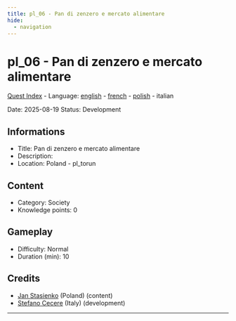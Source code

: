 ```yaml
---
title: pl_06 - Pan di zenzero e mercato alimentare
hide:
  - navigation
---
```


# pl_06 - Pan di zenzero e mercato alimentare
[Quest Index](./index.it.md) - Language: [english](./pl_06.md) - [french](./pl_06.fr.md) - [polish](./pl_06.pl.md) - italian

Date: 2025-08-19
Status: Development

## Informations

- Title: Pan di zenzero e mercato alimentare
- Description: 
- Location: Poland - pl_torun
## Content
- Category: Society
- Knowledge points: 0
## Gameplay
- Difficulty: Normal
- Duration (min): 10
## Credits
- [Jan Stasienko](mailto:jan.stasienko@dsw.edu.pl) (Poland) (content)
- [Stefano Cecere](https://stefanocecere.com) (Italy) (development)

---

